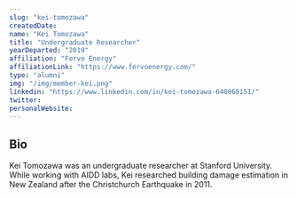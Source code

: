 ```yaml
---
slug: "kei-tomozawa"
createdDate:
name: "Kei Tomozawa"
title: "Undergraduate Researcher"
yearDeparted: "2019"
affiliation: "Fervo Energy"
affiliationLink: "https://www.fervoenergy.com/"
type: "alumni"
img: "/img/member-kei.png"
linkedin: "https://www.linkedin.com/in/kei-tomozawa-640060151/"
twitter: 
personalWebsite: 
---
```

## Bio

Kei Tomozawa was an undergraduate researcher at Stanford University.
While working with AIDD labs, Kei researched building damage estimation in New Zealand after the Christchurch Earthquake in 2011.
